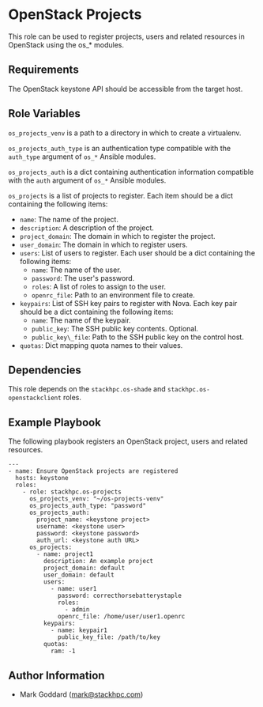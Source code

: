 OpenStack Projects
==================

This role can be used to register projects, users and related resources in
OpenStack using the os\_\* modules.

Requirements
------------

The OpenStack keystone API should be accessible from the target host.

Role Variables
--------------

`os_projects_venv` is a path to a directory in which to create a
virtualenv.

`os_projects_auth_type` is an authentication type compatible with
the `auth_type` argument of `os_*` Ansible modules.

`os_projects_auth` is a dict containing authentication information
compatible with the `auth` argument of `os_*` Ansible modules.

`os_projects` is a list of projects to register.
Each item should be a dict containing the following items:
- `name`: The name of the project.
- `description`: A description of the project.
- `project_domain`: The domain in which to register the project.
- `user_domain`: The domain in which to register users.
- `users`: List of users to register. Each user should be a dict containing
  the following items:
  - `name`: The name of the user.
  - `password`: The user's password.
  - `roles`: A list of roles to assign to the user.
  - `openrc_file`: Path to an environment file to create.
- `keypairs`: List of SSH key pairs to register with Nova. Each key pair
  should be a dict containing the following items:
  - `name`: The name of the keypair.
  - `public_key`: The SSH public key contents. Optional.
  - `public_key\_file`: Path to the SSH public key on the control host.
- `quotas`: Dict mapping quota names to their values.

Dependencies
------------

This role depends on the `stackhpc.os-shade` and `stackhpc.os-openstackclient`
roles.

Example Playbook
----------------

The following playbook registers an OpenStack project, users and related
resources.

    ---
    - name: Ensure OpenStack projects are registered
      hosts: keystone
      roles:
        - role: stackhpc.os-projects
          os_projects_venv: "~/os-projects-venv"
          os_projects_auth_type: "password"
          os_projects_auth:
            project_name: <keystone project>
            username: <keystone user>
            password: <keystone password>
            auth_url: <keystone auth URL>
          os_projects:
            - name: project1
              description: An example project
              project_domain: default
              user_domain: default
              users:
                - name: user1
                  password: correcthorsebatterystaple
                  roles:
                    - admin
                  openrc_file: /home/user/user1.openrc
              keypairs:
                - name: keypair1
                  public_key_file: /path/to/key
              quotas:
                ram: -1
              
Author Information
------------------

- Mark Goddard (<mark@stackhpc.com>)
